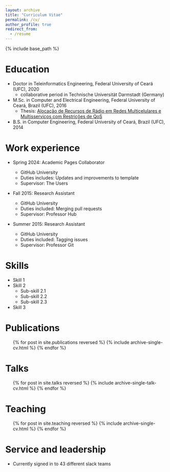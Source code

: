 ```yaml
---
layout: archive
title: "Curriculum Vitae"
permalink: /cv/
author_profile: true
redirect_from:
  - /resume
---
```


{% include base_path %}

Education
======
* Doctor in Teleinformatics Engineering, Federal University of Ceará (UFC), 2020
  - collaborative period in Technische Universität Darmstadt (Germany)
* M.Sc. in Computer and Electrical Engineering, Federal University of Ceará, Brazil (UFC), 2016
  - Thesis: [Alocação de Recursos de Rádio em Redes Multicelulares e Multisserviços com Restrições de QoS](https://repositorio.ufc.br/bitstream/riufc/20475/3/2016_dis_lrcosta.pdf)
* B.S. in Computer Engineering, Federal University of Ceará, Brazil (UFC), 2014

Work experience
======
* Spring 2024: Academic Pages Collaborator
  * GitHub University
  * Duties includes: Updates and improvements to template
  * Supervisor: The Users

* Fall 2015: Research Assistant
  * GitHub University
  * Duties included: Merging pull requests
  * Supervisor: Professor Hub

* Summer 2015: Research Assistant
  * GitHub University
  * Duties included: Tagging issues
  * Supervisor: Professor Git
  
Skills
======
* Skill 1
* Skill 2
  * Sub-skill 2.1
  * Sub-skill 2.2
  * Sub-skill 2.3
* Skill 3

Publications
======
  <ul>{% for post in site.publications reversed %}
    {% include archive-single-cv.html %}
  {% endfor %}</ul>
  
Talks
======
  <ul>{% for post in site.talks reversed %}
    {% include archive-single-talk-cv.html  %}
  {% endfor %}</ul>
  
Teaching
======
  <ul>{% for post in site.teaching reversed %}
    {% include archive-single-cv.html %}
  {% endfor %}</ul>
  
Service and leadership
======
* Currently signed in to 43 different slack teams
